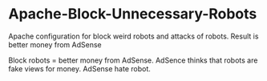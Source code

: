 # Apache-Block-Unnecessary-Robots
Apache configuration for block weird robots and attacks of robots. Result is better money from AdSense

Block robots = better money from AdSense. AdSence thinks that robots are fake views for money. AdSense hate robot. 
